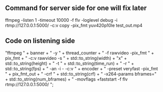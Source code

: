 ## Command for server side for one will fix later

ffmpeg -listen 1 -timeout 10000 -f flv -loglevel debug -i rtmp://127.0.0.1:5000/ -c:v copy -pix_fmt yuv420p10le test_out.mp4


## Code on listening side
 "ffmpeg " + banner + " -y " + thread_counter + " -f rawvideo -pix_fmt " + pix_fmt + " -c:v rawvideo -s " + std::to_string(width) + "x" + std::to_string(height) + " -t " + std::to_string(time_run) + " -r " + std::to_string(fps) + " -an -i -  -c:v " + encoder + " -preset veryfast -pix_fmt " + pix_fmt_out + " -crf " + std::to_string(crf) + " -x264-params bframes=" + std::to_string(num_bframes) + " -movflags +faststart -f flv rtmp://127.0.0.1:5000/ ";